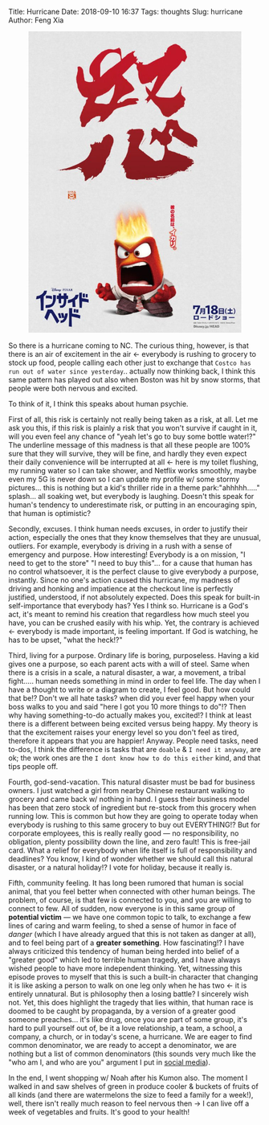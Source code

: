 Title: Hurricane
Date: 2018-09-10 16:37
Tags: thoughts
Slug: hurricane
Author: Feng Xia

<figure class="col l6 m6 s12">
  <img src="/images/japan%20poster.jpg"/>
</figure>


So there is a hurricane coming to NC. The curious thing, however, is
that there is an air of excitement in the air &larr; everybody is
rushing to grocery to stock up food, people calling each other just to
exchange that `Costco has run out of water since yesterday`.. actually
now thinking back, I think this same pattern has played out also when
Boston was hit by snow storms, that people were both nervous and
excited.

To think of it, I think this speaks about human psychie. 

First of all, this risk is certainly not really being taken as a risk,
at all. Let me ask you this, if this risk is plainly a risk that you
won't survive if caught in it, will you even feel any chance of "yeah
let's go to buy some bottle water!?" The underline message of this
madness is that all these people are 100% sure that they will survive,
they will be fine, and hardly they even expect their daily convenience
will be interrupted at all &larr; here is my toilet flushing, my
running water so I can take shower, and Netflix works smoothly, maybe
even my 5G is never down so I can update my profile w/ some stormy
pictures... this is nothing but a kid's thriller ride in a theme
park:"ahhhhh....."  splash... all soaking wet, but everybody is
laughing. Doesn't this speak for human's tendency to underestimate
risk, or putting in an encouraging spin, that human is optimistic?

Secondly, excuses. I think human needs excuses, in order to justify
their action, especially the ones that they know themselves that they
are unusual, outliers. For example, everybody is driving in a rush
with a sense of emergency and purpose. How interesting! Everybody is a
on mission, "I need to get to the store" "I need to buy this"... for a
cause that human has no control whatsoever, it is the perfect clause
to give everybody a purpose, instantly. Since no one's action caused
this hurricane, my madness of driving and honking and impatience at
the checkout line is perfectly justified, understood, if not
absolutely expected. Does this speak for built-in self-importance that
everybody has? Yes I think so. Hurricane is a God's act, it's meant to
remind his creation that regardless how much steel you have, you can
be crushed easily with his whip. Yet, the contrary is achieved &larr;
everybody is made important, is feeling important. If God is watching,
he has to be upset, "what the heck!?"

Third, living for a purpose. Ordinary life is boring,
purposeless. Having a kid gives one a purpose, so each parent acts
with a will of steel. Same when there is a crisis in a scale, a
natural disaster, a war, a movement, a tribal fight..... human needs
something in mind in order to feel life. The day when I have a thought
to write or a diagram to create, I feel good. But how could that be!?
Don't we all hate tasks? when did you ever feel happy when your boss
walks to you and said "here I got you 10 more things to do"!? Then why
having something-to-do actually makes you, excited!? I think at least
there is a different between being excited versus being happy. My
theory is that the excitement raises your energy level so you don't
feel as tired, therefore it appears that you are happier!
Anyway. People need tasks, need to-dos, I think the difference is
tasks that are `doable` & `I need it anyway`, are ok; the work ones
are the `I dont know how to do this either` kind, and that tips people
off.

Fourth, god-send-vacation. This natural disaster must be bad for
business owners. I just watched a girl from nearby Chinese restaurant
walking to grocery and came back w/ nothing in hand. I guess their
business model has been that zero stock of ingredient but re-stock
from this grocery when running low. This is common but how they are
going to operate today when everybody is rushing to this same grocery
to buy out EVERYTHING!?  But for corporate employees, this is really
really good &mdash; no responsibility, no obligation, plenty
possibility down the line, and zero fault! This is free-jail
card. What a relief for everybody when life itself is full of
responsibility and deadlines? You know, I kind of wonder whether we
should call this natural disaster, or a natural holiday!? I vote for
holiday, because it really is.

Fifth,  community feeling.  It has  long  been rumored  that human  is
social animal,  that you feel  better when connected with  other human
beings. The problem,  of course, is that few is  connected to you, and
you are willing to  connect to few. All of sudden,  now everyone is in
this same  group of  **potential victim** &mdash;  we have  one common
topic to talk, to exchange a few  lines of caring and warm feeling, to
shed a sense of humor in face of _danger_ (which I have already argued
that this is not taken as danger at  all), and to feel being part of a
**greater something**. How fascinating!? I have always criticized this
tendency of human  being herded into belief of a  "greater good" which
led to terrible human tragedy, and I have always wished people to have
more  independent thinking.  Yet,  witnessing this  episode proves  to
myself that this is such a built-in character that changing it is like
asking a person to  walk on one leg only when he has  two &larr; it is
entirely  unnatural.  But  is  philosophy  then  a  losing  battle?  I
sincerely wish  not. Yet,  this does highlight  the tragedy  that lies
within, that  human race is  doomed to be  caught by propaganda,  by a
version of a greater good someone preaches... it's like drug, once you
are part  of some group, it's  hard to pull  yourself out of, be  it a
love  relationship, a  team,  a school,  a company,  a  church, or  in
today's scene, a  hurricane. We are eager to  find common denominator,
we are  ready to accept  a denominator, we are  nothing but a  list of
common denominators (this sounds very much like the "who am I, and who
are you" argument I put in [social media][1]).

In the end, I went shopping w/ Noah after his Kumon also. The moment I
walked in and saw shelves of green in produce cooler & buckets of
fruits of all kinds (and there are watermelons the size to feed a
family for a week!), well, there isn't really much reason to feel
nervous then &rarr; I can live off a week of vegetables and
fruits. It's good to your health!

[1]: {filename}/thoughts/social%20media.md
